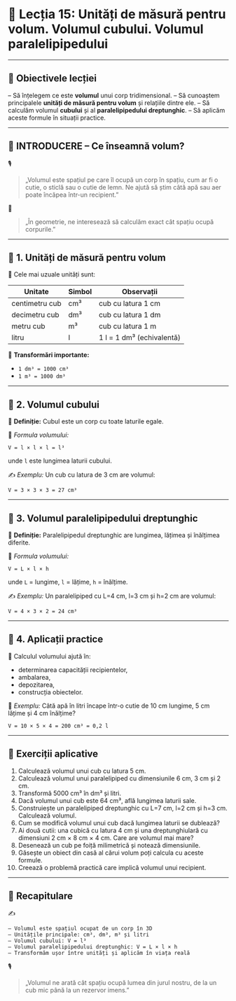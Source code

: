 # 📘 Lecția 15: Unități de măsură pentru volum. Volumul cubului. Volumul paralelipipedului

------

## 🎯 Obiectivele lecției

 – Să înțelegem ce este **volumul** unui corp tridimensional.
 – Să cunoaștem principalele **unități de măsură pentru volum** și relațiile dintre ele.
 – Să calculăm volumul **cubului** și al **paralelipipedului dreptunghic**.
 – Să aplicăm aceste formule în situații practice.

------

## 🔔 INTRODUCERE – Ce înseamnă volum?

🎙️

> „Volumul este spațiul pe care îl ocupă un corp în spațiu, cum ar fi o cutie, o sticlă sau o cutie de lemn.
>  Ne ajută să știm câtă apă sau aer poate încăpea într-un recipient.”

🧠

> „În geometrie, ne interesează să calculăm exact cât spațiu ocupă corpurile.”

------

## 🔹 1. Unități de măsură pentru volum

🎯 Cele mai uzuale unități sunt:

| Unitate        | Simbol | Observații                |
| -------------- | ------ | ------------------------- |
| centimetru cub | cm³    | cub cu latura 1 cm        |
| decimetru cub  | dm³    | cub cu latura 1 dm        |
| metru cub      | m³     | cub cu latura 1 m         |
| litru          | l      | 1 l = 1 dm³ (echivalentă) |

📌 **Transformări importante:**

- `1 dm³ = 1000 cm³`
- `1 m³ = 1000 dm³`

------

## 🔹 2. Volumul cubului

🎯 **Definiție:**
 Cubul este un corp cu toate laturile egale.

📐 *Formula volumului:*

```
V = l × l × l = l³
```

unde `l` este lungimea laturii cubului.

✍️ *Exemplu:*
 Un cub cu latura de 3 cm are volumul:

```
V = 3 × 3 × 3 = 27 cm³
```

------

## 🔹 3. Volumul paralelipipedului dreptunghic

🎯 **Definiție:**
 Paralelipipedul dreptunghic are lungimea, lățimea și înălțimea diferite.

📐 *Formula volumului:*

```
V = L × l × h
```

unde `L` = lungime, `l` = lățime, `h` = înălțime.

✍️ *Exemplu:*
 Un paralelipiped cu L=4 cm, l=3 cm și h=2 cm are volumul:

```
V = 4 × 3 × 2 = 24 cm³
```

------

## 🔹 4. Aplicații practice

🎯 Calculul volumului ajută în:

- determinarea capacității recipientelor,
- ambalarea,
- depozitarea,
- construcția obiectelor.

📌 *Exemplu:*
 Câtă apă în litri încape într-o cutie de 10 cm lungime, 5 cm lățime și 4 cm înălțime?

```
V = 10 × 5 × 4 = 200 cm³ = 0,2 l
```

------

## 🧪 Exerciții aplicative

1. Calculează volumul unui cub cu latura 5 cm.
2. Calculează volumul unui paralelipiped cu dimensiunile 6 cm, 3 cm și 2 cm.
3. Transformă 5000 cm³ în dm³ și litri.
4. Dacă volumul unui cub este 64 cm³, află lungimea laturii sale.
5. Construiește un paralelipiped dreptunghic cu L=7 cm, l=2 cm și h=3 cm. Calculează volumul.
6. Cum se modifică volumul unui cub dacă lungimea laturii se dublează?
7. Ai două cutii: una cubică cu latura 4 cm și una dreptunghiulară cu dimensiuni 2 cm × 8 cm × 4 cm. Care are volumul mai mare?
8. Desenează un cub pe foiță milimetrică și notează dimensiunile.
9. Găsește un obiect din casă al cărui volum poți calcula cu aceste formule.
10. Creează o problemă practică care implică volumul unui recipient.

------

## 🔁 Recapitulare

✍️

```
– Volumul este spațiul ocupat de un corp în 3D  
– Unitățile principale: cm³, dm³, m³ și litri  
– Volumul cubului: V = l³  
– Volumul paralelipipedului dreptunghic: V = L × l × h  
– Transformăm ușor între unități și aplicăm în viața reală
```

🎙️

> „Volumul ne arată cât spațiu ocupă lumea din jurul nostru, de la un cub mic până la un rezervor imens.”